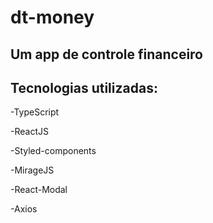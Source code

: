 # dt-money

## Um app de controle financeiro


## Tecnologias utilizadas: 

-TypeScript

-ReactJS

-Styled-components

-MirageJS

-React-Modal

-Axios
